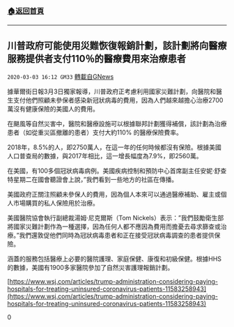 ###  [:house:返回首頁](https://github.com/ourhimalayas/txt)
---

## 川普政府可能使用災難恢復報銷計劃，該計劃將向醫療服務提供者支付110％的醫療費用來治療患者
`2020-03-03 16:12 GM33` [轉載自GNews](https://gnews.org/zh-hant/130466/)

據華爾街日報3月3日獨家報導，川普政府正考慮利用國家災難計劃，向醫院和醫生支付他們照顧未參保者感染新冠狀病毒的費用，因為人們越來越擔心治療2700萬沒有健康保險的美國人的費用。

在颶風等自然災害中，醫院和醫療設施可以根據聯邦計劃獲得補償，該計劃為治療患者（如從重災區撤離的患者）支付大約110% 的醫療保險費率。

2018年，8.5%的人，即2750萬人，在這一年的任何時候都沒有保險。根據美國人口普查局的數據，與2017年相比，這一增長幅度為7.9%，即2560萬。

在美國，有100多個冠狀病毒病例。美國疾病控制和預防中心首席副主任安妮·舒查特星期二在國會聽證會上說，”我們看到一些地方的社區在傳播。

美國政府正關注照顧未參保人的費用，因為個人本來可以通過醫療補助、雇主或個人市場購買的私人保險用於治療。

美國醫院協會執行副總裁湯姆·尼克爾斯（Tom Nickels）表示：”我們鼓勵衛生部將國家災難計劃作為一種選擇，因為任何人都不應因為費用而擔憂去尋求篩查或治療。”我們還敦促他們同時為冠狀病毒患者和正在接受冠狀病毒調查的患者提供保險。

涵蓋的服務包括醫療上必要的醫院護理、家庭保健、康復和初級保健。根據HHS的數據，美國有1900多家醫院參加了自然災害護理報銷計劃。

[https://www.wsj.com/articles/trump-administration-considering-paying-hospitals-for-treating-uninsured-coronavirus-patients-11583258943](https://www.wsj.com/articles/trump-administration-considering-paying-hospitals-for-treating-uninsured-coronavirus-patients-11583258943)

0

